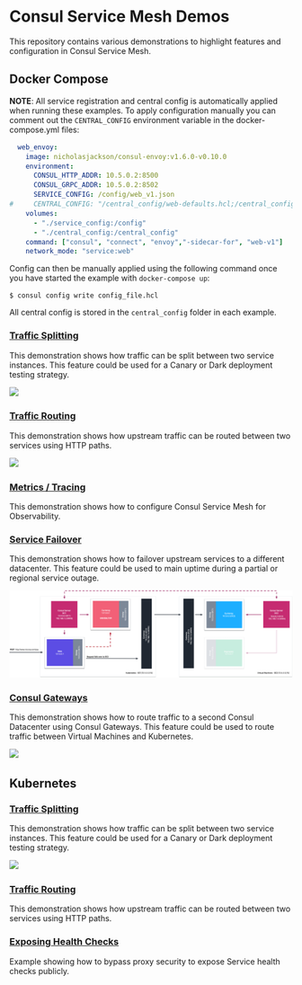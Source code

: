 # Consul Service Mesh Demos
This repository contains various demonstrations to highlight features and configuration in Consul Service Mesh.

## Docker Compose
**NOTE**: All service registration and central config is automatically applied when running these examples.
To apply configuration manually you can comment out the `CENTRAL_CONFIG` environment variable in the docker-compose.yml files:
```yaml
  web_envoy:
    image: nicholasjackson/consul-envoy:v1.6.0-v0.10.0
    environment:
      CONSUL_HTTP_ADDR: 10.5.0.2:8500
      CONSUL_GRPC_ADDR: 10.5.0.2:8502
      SERVICE_CONFIG: /config/web_v1.json
#     CENTRAL_CONFIG: "/central_config/web-defaults.hcl;/central_config/api-defaults.hcl;/central_config/api-v1-defaults.hcl;/central_config/api-v2-defaults.hcl;/central_config/api-router.hcl"
    volumes:
      - "./service_config:/config"
      - "./central_config:/central_config"
    command: ["consul", "connect", "envoy","-sidecar-for", "web-v1"]
    network_mode: "service:web"
```

Config can then be manually applied using the following command once you have started the example with `docker-compose up`:
```
$ consul config write config_file.hcl
```

All central config is stored in the `central_config` folder in each example.

### [Traffic Splitting](traffic_split/)
This demonstration shows how traffic can be split between two service instances. This feature could be used for a Canary or Dark deployment testing strategy.

![](traffic_splitting/images/shifting_1.png)

### [Traffic Routing](traffic_routing/)
This demonstration shows how upstream traffic can be routed between two services using HTTP paths.

![](traffic_routing/images/routing.png)

### [Metrics / Tracing](metrics_tracing/)
This demonstration shows how to configure Consul Service Mesh for Observability.


### [Service Failover](failover/)
This demonstration shows how to failover upstream services to a different datacenter. This feature could be used to main uptime during a partial or regional service outage.

![](images/failover.png)

### [Consul Gateways](gateways/)
This demonstration shows how to route traffic to a second Consul Datacenter using Consul Gateways. This feature could be used to route traffic between Virtual Machines and Kubernetes.

![](gateways/images/gateways.png)

## Kubernetes

### [Traffic Splitting](kubernetes/traffic_splitting/)
This demonstration shows how traffic can be split between two service instances. This feature could be used for a Canary or Dark deployment testing strategy.

![](traffic_splitting/images/shifting_1.png)

### [Traffic Routing](kubernetes/traffic_routing/)
This demonstration shows how upstream traffic can be routed between two services using HTTP paths.

### [Exposing Health Checks](expose/)
Example showing how to bypass proxy security to expose Service health checks publicly.
